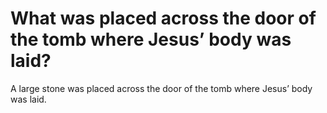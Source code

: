 # What was placed across the door of the tomb where Jesus’ body was laid?

A large stone was placed across the door of the tomb where Jesus’ body was laid.
